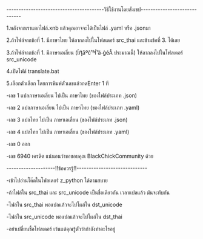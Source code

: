 ----------------------------------------วิธีใช้งานโดยสังเขป-----------------------------

1.หลังจากเราแตกไฟล์.xnb แล้วคุณอาจจะได้เป็นไฟล์ .yaml หรือ .jsonมา

2.ถ้าไฟล์จากข้อที่ 1. มีภาษาไทย ให้ลากลงไปในโฟลเดอร์ src_thai และข้ามข้อที่ 3. ได้เลย

3.ถ้าไฟล์จากข้อที่ 1. มีภาษาเอเลี่ยน (ÍԒāºĉ¹ʱÍ¹ä˴ġéÂ ประมาณนี้) ให้ลากลงไปในโฟลเดอร์ src_unicode

4.เปิดไฟล์ translate.bat

5.เลือกตัวเลือก โดยการพิมพ์ตัวเลขแล้วกดEnter 1 ที


-เลข 1 แปลภาษาเอเลี่ยน ไปเป็น ภาษาไทย (ของไฟล์ประเภท .json)

-เลข 2 แปลภาษาเอเลี่ยน ไปเป็น ภาษาไทย (ของไฟล์ประเภท .yaml)


-เลข 3 แปลไทย ไปเป็น ภาษาเอเลี่ยน (ของไฟล์ประเภท .json)

-เลข 4 แปลไทย ไปเป็น ภาษาเอเลี่ยน (ของไฟล์ประเภท .yaml)


-เลข 0 ออก

-เลข 6940 เครดิต แน่นอนว่าขอขอบคุณ BlackChickCommunity ด้วย

--------------------!!ข้อควรรู้!!-----------------------------

-เข้าไปอ่านโค๊ดในโฟลเดอร์ z_python ได้ตามสบาย

-ถ้าไฟล์ใน src_thai และ src_unicode เป็นชื่อเดียวกัน เวลาแปลแล้ว มันจะทับกัน

-ไฟล์ใน src_thai พอแปลแล้วจะไปโผล่ใน dst_unicode

-ไฟล์ใน src_unicode พอแปลแล้วจะไปโผล่ใน dst_thai

-อย่าเปลี่ยนชื่อโฟลเดอร์ เว้นแต่คุณรู้ตัวว่ากำลังทำอะไรอยู่
